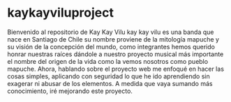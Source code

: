 # kaykayviluproject 
Bienvenido al repositorio de Kay Kay Vilu 
kay kay vilu es una banda que nace en Santiago de Chile 
su nombre proviene de la mitología mapuche y su visión de la 
concepción del mundo, como integrantes hemos querido honrar nuestras raíces dándole a nuestro proyecto musical
más importante el nombre del origen de la vida como la vemos nosotros como pueblo mapuche. 
Ahora, hablando sobre el proyecto web me enfoqué en hacer las cosas simples, 
aplicando con seguridad lo que he ido aprendiendo sin exagerar ni abusar de los elementos. 
A medida que vaya sumando más conocimiento, iré mejorando este proyecto.
